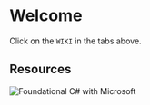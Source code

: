 # Welcome
Click on the `WIKI` in the tabs above.

## Resources
![Foundational C# with Microsoft](https://www.freecodecamp.org/learn/foundational-c-sharp-with-microsoft/)
